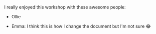 I really enjoyed this workshop with these awesome people: 
* Ollie

* Emma: I think this is how I change the document but I'm not sure 
😂
